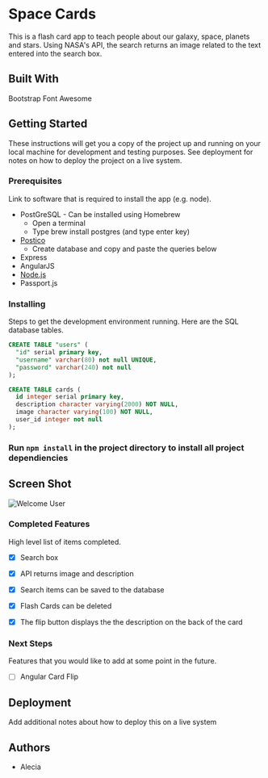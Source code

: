 # Space Cards

This is a flash card app to teach people about our galaxy, space, planets and stars. Using NASA's API, the search returns an image related to the text entered into the search box.

## Built With

Bootstrap
Font Awesome


## Getting Started

These instructions will get you a copy of the project up and running on your local machine for development and testing purposes. See deployment for notes on how to deploy the project on a live system.

### Prerequisites

Link to software that is required to install the app (e.g. node).

- PostGreSQL  - Can be installed using Homebrew
  * Open a terminal
  * Type brew install postgres (and type enter key)
- [Postico](https://eggerapps.at/postico)
  * Create database and copy and paste the queries below
- Express
- AngularJS
- [Node.js](https://nodejs.org/en/)
- Passport.js


### Installing
Steps to get the development environment running. Here are the SQL database tables.

```sql
CREATE TABLE "users" (
  "id" serial primary key,
  "username" varchar(80) not null UNIQUE,
  "password" varchar(240) not null
);

CREATE TABLE cards (
  id integer serial primary key,
  description character varying(2000) NOT NULL,
  image character varying(100) NOT NULL,
  user_id integer not null
);
```
### Run ```npm install``` in the project directory to install all project dependiencies

## Screen Shot
![Welcome User](/images/spaceCards)


### Completed Features

High level list of items completed.

- [x] Search box
- [x] API returns image and description
- [x] Search items can be saved to the database
- [x] Flash Cards can be deleted
- [x] The flip button displays the the description on the back of the card


### Next Steps

Features that you would like to add at some point in the future.

- [ ] Angular Card Flip

## Deployment

Add additional notes about how to deploy this on a live system

## Authors

* Alecia
